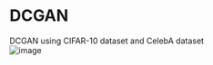 # DCGAN
DCGAN using CIFAR-10 dataset and CelebA dataset 
<br>
![image](https://user-images.githubusercontent.com/43398106/73512629-b474ec00-442d-11ea-9308-7024b181b359.png)
